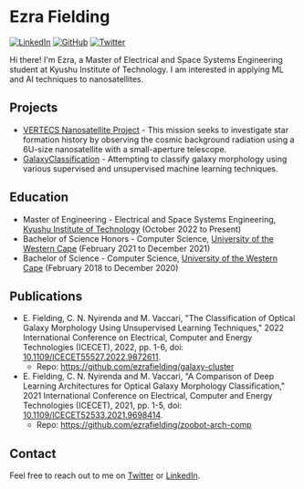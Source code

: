 # Ezra Fielding

[![LinkedIn](https://img.shields.io/badge/LinkedIn-blue)](https://www.linkedin.com/in/ezra-fielding/) [![GitHub](https://img.shields.io/github/followers/ezrafielding.svg?style=social&label=Follow)](https://github.com/ezrafielding) [![Twitter](https://img.shields.io/twitter/follow/ezrafielding.svg?style=social)](https://twitter.com/ezrafielding)

Hi there! I'm Ezra, a Master of Electrical and Space Systems Engineering student at Kyushu Institute of Technology. I am interested in applying ML and AI techniques to nanosatellites.

## Projects

- [VERTECS Nanosatellite Project](https://global.jaxa.jp/press/2022/12/20221208-1_e.html) - This mission seeks to investigate star formation history by observing the cosmic background radiation using a 6U-size nanosatellite with a small-aperture telescope.
- [GalaxyClassification](https://github.com/ezrafielding/GalaxyClassification) - Attempting to classify galaxy morphology using various supervised and unsupervised machine learning techniques.


## Education

- Master of Engineering - Electrical and Space Systems Engineering, [Kyushu Institute of Technology](https://www.kyutech.ac.jp/english/) (October 2022 to Present)
- Bachelor of Science Honors - Computer Science, [University of the Western Cape](https://www.uwc.ac.za/) (February 2021 to December 2021)
- Bachelor of Science - Computer Science, [University of the Western Cape](https://www.uwc.ac.za/) (February 2018 to December 2020)

## Publications
- E. Fielding, C. N. Nyirenda and M. Vaccari, "The Classification of Optical Galaxy Morphology Using Unsupervised Learning Techniques," 2022 International Conference on Electrical, Computer and Energy Technologies (ICECET), 2022, pp. 1-6, doi: [10.1109/ICECET55527.2022.9872611](https://doi.org/10.1109/ICECET55527.2022.9872611).
  - Repo: https://github.com/ezrafielding/galaxy-cluster
- E. Fielding, C. N. Nyirenda and M. Vaccari, "A Comparison of Deep Learning Architectures for Optical Galaxy Morphology Classification," 2021 International Conference on Electrical, Computer and Energy Technologies (ICECET), 2021, pp. 1-5, doi: [10.1109/ICECET52533.2021.9698414](https://doi.org/10.1109/ICECET52533.2021.9698414).
  - Repo: https://github.com/ezrafielding/zoobot-arch-comp

## Contact

Feel free to reach out to me on [Twitter](https://twitter.com/ezrafielding) or [LinkedIn](https://www.linkedin.com/in/ezra-fielding/).
